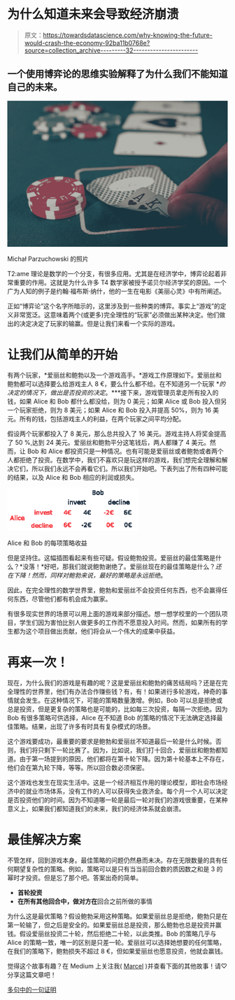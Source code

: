 # 为什么知道未来会导致经济崩溃

> 原文：<https://towardsdatascience.com/why-knowing-the-future-would-crash-the-economy-92ba11b0768e?source=collection_archive---------32----------------------->

## 一个使用博弈论的思维实验解释了为什么我们不能知道自己的未来。

![](img/d3c94f47a34f6442d7d1bb99ee03cf1a.png)

Michał Parzuchowski 的照片

T2:ame 理论是数学的一个分支，有很多应用。尤其是在经济学中，博弈论起着非常重要的作用。这就是为什么许多 T4 数学家被授予诺贝尔经济学奖的原因。一个广为人知的例子是约翰·福布斯·纳什，他的一生在电影《美丽心灵》中有所阐述。

正如“博弈论”这个名字所暗示的，这里涉及到一些种类的博弈。事实上“游戏”的定义非常宽泛。这意味着两个(或更多)完全理性的“玩家”必须做出某种决定。他们做出的决定决定了玩家的输赢。但是让我们来看一个实际的游戏。

# 让我们从简单的开始

有两个玩家，*爱丽丝和鲍勃以及一个游戏高手。*游戏工作原理如下。爱丽丝和鲍勃都可以选择要么给游戏主人 8 €，要么什么都不给。在不知道另一个玩家 **的决定的情况下，做出是否投资的决定*。***接下来，游戏管理员拿走所有投入的钱，如果 Alice 和 Bob 都什么都没给，则为 0 美元；如果 Alice 或 Bob 投入但另一个玩家拒绝，则为 8 美元；如果 Alice 和 Bob 投入并提高 50%，则为 16 美元。所有的钱，包括游戏主人的利益，在两个玩家之间平均分配。

假设两个玩家都投入了 8 美元，那么总共投入了 16 美元。游戏主持人将奖金提高了 50 %,达到 24 美元。爱丽丝和鲍勃平分这笔钱后，两人都赚了 4 美元。然而，让 Bob 和 Alice 都投资只是一种情况。也有可能是爱丽丝或者鲍勃或者两个人都拒绝了投资。在数学中，我们不喜欢只是玩这样的游戏，我们想完全理解和解决它们，所以我们永远不会再看它们。所以我们开始吧。下表列出了所有四种可能的结果，以及 Alice 和 Bob 相应的利润或损失。

![](img/def03cb01deaafda6f60ba86a11022d6.png)

Alice 和 Bob 的每项策略收益

但是坚持住。这幅插图看起来有些可疑。假设鲍勃投资。爱丽丝的最佳策略是什么？*没落！*好吧，那我们就说鲍勃谢绝了。爱丽丝现在的最佳策略是什么？*还在下降！*然而，同样对鲍勃来说，最好的策略是*永远拒绝*。

因此，在完全理性的数学世界里，鲍勃和爱丽丝不会投资任何东西，也不会赢得任何东西，尽管他们都有机会成为赢家。

有很多现实世界的场景可以用上面的游戏来部分描述。想一想学校里的一个团队项目，学生们因为害怕比别人做更多的工作而不愿意投入时间。然而，如果所有的学生都为这个项目做出贡献，他们将会从一个伟大的成果中获益。

# 再来一次！

现在，为什么我们的游戏是有趣的呢？这是爱丽丝和鲍勃的痛苦结局吗？还是在完全理性的世界里，他们有办法合作赚些钱？有，有！如果进行多轮游戏，神奇的事情就会发生。在这种情况下，可能的策略数量激增。例如，Bob 可以总是拒绝或总是投资，但是更复杂的策略也是可能的，比如每三次投资，每隔一次拒绝。因为 Bob 有很多策略可供选择，Alice 在不知道 Bob 的策略的情况下无法确定选择最佳策略。结果，出现了许多有时具有复杂模式的场景。

这个游戏要成功，最重要的要求是鲍勃和爱丽丝不知道最后一轮是什么时候。否则，我们将只剩下一轮比赛了。因为，比如说，我们打十回合，爱丽丝和鲍勃都知道。由于第一场提到的原因，他们都将在第十轮下降。因为第十轮基本上不存在，他们会在第九轮下降，等等。所以回合数必须保密。

这个游戏也发生在现实生活中。这是一个经济相互作用的理论模型，即社会市场经济中的就业市场体系，没有工作的人可以获得失业救济金。每个月一个人可以决定是否投资他们的时间。因为不知道哪一轮是最后一轮对我们的游戏很重要，在某种意义上，如果我们都知道我们的未来，我们的经济体系就会崩溃。

# 最佳解决方案

不管怎样，回到游戏本身。最佳策略的问题仍然悬而未决。存在无限数量的具有任何期望复杂性的策略。例如，策略可以是只有当当前回合数的质因数之和是 3 的幂时才投资。但是忘了那个吧。答案出奇的简单。

*   **首轮投资**
*   **在所有其他回合中，做对方在**回合之前所做的事情

为什么这是最优策略？假设鲍勃采用这种策略。如果爱丽丝总是拒绝，鲍勃只是在第一轮输了，但之后是安全的。如果爱丽丝总是投资，那么鲍勃也总是投资并赢钱。假设爱丽丝投资二十轮，然后拒绝二十轮，以此类推。Bob 的策略几乎与 Alice 的策略一致，唯一的区别是只差一轮。爱丽丝可以选择她想要的任何策略，在我们的策略下，鲍勃损失不超过 8 €，但如果爱丽丝也愿意投资，他就会赢钱。

觉得这个故事有趣？在 Medium 上关注我( [Marcel](https://medium.com/@mmsbrggr) )并查看下面的其他故事！请♡分享这篇文章吧！

[多句中的一句证明](https://medium.com/cantors-paradise/the-one-sentence-proof-in-multiple-sentences-ab2657efc576)